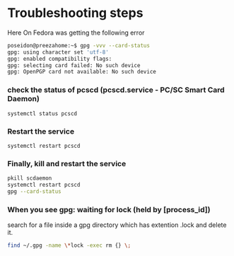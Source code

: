 # Troubleshooting steps

Here On Fedora was getting the following error

```bash
poseidon@preezahome:~$ gpg -vvv --card-status
gpg: using character set 'utf-8'
gpg: enabled compatibility flags:
gpg: selecting card failed: No such device
gpg: OpenPGP card not available: No such device
```

### check the status of pcscd (pcscd.service - PC/SC Smart Card Daemon)

`systemctl status pcscd`

### Restart the service

`systemctl restart pcscd`

### Finally, kill and restart the service

```bash
pkill scdaemon
systemctl restart pcscd
gpg --card-status
```

### When you see gpg: waiting for lock (held by [process_id])

search for a file inside a gpg directory which has extention .lock and delete it.

```bash
find ~/.gpg -name \*lock -exec rm {} \;
```
